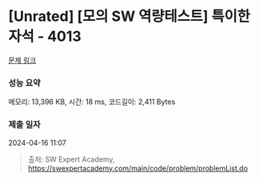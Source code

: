 # [Unrated] [모의 SW 역량테스트] 특이한 자석 - 4013 

[문제 링크](https://swexpertacademy.com/main/code/problem/problemDetail.do?contestProbId=AWIeV9sKkcoDFAVH) 

### 성능 요약

메모리: 13,396 KB, 시간: 18 ms, 코드길이: 2,411 Bytes

### 제출 일자

2024-04-16 11:07



> 출처: SW Expert Academy, https://swexpertacademy.com/main/code/problem/problemList.do